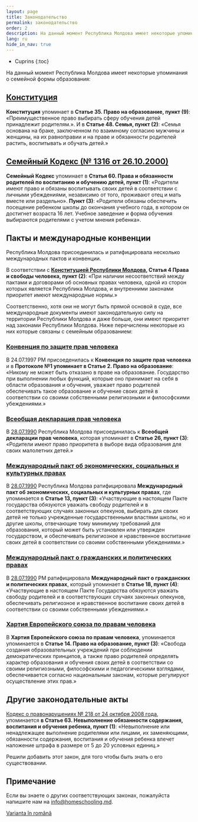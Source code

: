 ```yaml
---
layout: page
title: Законодательство
permalink: законодательство
order: 2
description: На данный момент Республика Молдова имеет некоторые упоминания о семейной формы образования.
lang: ru
hide_in_nav: true
---
```


* Cuprins
{:toc}

На данный момент Республика Молдова имеет некоторые упоминания о семейной формы
образования:

## [Конституция](http://lex.justice.md/viewdoc.php?action=view&view=doc&id=311496&lang=2)

**Конституция** упоминает в **Статье 35. Право на образование, пункт (9)**:
«Преимущественное право выбирать сферу обучения детей принадлежит родителям.».
И в **Статье 48. Семья, пункт (2)**: «Семья основана на браке, заключенном по
взаимному согласию мужчины и женщины, на их равноправии и на праве и обязанности
родителей растить, воспитывать и обучать детей.»

## [Семейный Кодекс (№ 1316 от 26.10.2000)](http://lex.justice.md/viewdoc.php?action=view&view=doc&id=286119&lang=2)

**Семейный Кодекс** упоминает в **Статья 60. Права и обязанности родителей по
воспитанию и обучению детей, пункт (1)**: «Родители имеют право и обязаны
воспитывать своих детей в соответствии с личными убеждениями, независимо от
того, проживают отец и мать вместе или раздельно». **Пункт (3)**: «Родители
обязаны обеспечить посещение ребенком школы до окончания учебного года,
в котором он достигнет возраста 16 лет. Учебное заведение и форма обучения
выбираются родителями с учетом мнения ребенка».

## Пакты и международные конвенции

Республика Молдова присоединилась и ратифицировала несколько международных
пактов и конвенции.

В соответствии с **[Конституцией Республики
Молдова](http://lex.justice.md/viewdoc.php?action=view&view=doc&id=311496&lang=2),
Статья 4 Права и свободы человека, пункт (2)**: «При наличии несоответствий
между пактами и договорами об основных правах человека, одной из сторон которых
является Республика Молдова, и внутренними законами приоритет имеют
международные нормы.»

Соответственно, хотя они не могут быть прямой основой в суде, все международные
документы имеют законодательную силу на территории Республики Молдова и даже
больше, они имеют приоритет над законами Республики Молдова.  Ниже перечислены
некоторые из них которые связаны с семейным образованием:

### [Конвенция по защите прав человека](http://lex.justice.md/viewdoc.php?action=view&view=doc&id=285802&lang=2)

В 24.07.1997 РМ присоеденилась к **Конвенция по защите прав человека**
и в **Протоколе №1 упоминает в Статье 2. Право на образование**: «Никому не
может быть  отказано в праве на образование. Государство при  выполнении  любых
функций, которые оно принимает на себя в  области образования  и  обучения,
уважает право  родителей  обеспечивать  такое образование и обучение своих детей
в соответствии со своими собственными религиозными и философскими убеждениями.»

### [Всеобщая декларация прав человека](http://www.un.org/ru/documents/decl_conv/declarations/declhr.shtml)

В [28.07.1990](http://lex.justice.md/viewdoc.php?action=view&view=doc&id=307753&lang=2)
Республика Молдова присоединилась к **Всеобщей декларации прав человека**,
которая упоминает в **Статье 26, пункт (3)**: «Родители имеют право приоритета
в выборе вида образования для своих малолетних детей.»

### [Международный пакт об экономических, социальных и культурных правах](http://www.un.org/ru/documents/decl_conv/conventions/pactecon.shtml)

В [28.07.1990](http://lex.justice.md/viewdoc.php?action=view&view=doc&id=306843&lang=2)
Республика Молдова ратифицировала **Международный пакт об экономических,
социальных и культурных правах**, где упоминается в **Статье 13, пункт (3)**:
«Участвующие в настоящем Пакте государства обязуются уважать свободу родителей
и в соответствующих случаях законных опекунов, выбирать для своих детей не
только учрежденные государственными властями школы, но и другие школы,
отвечающие тому минимуму требований для образования, который может быть
установлен или утвержден государством, и обеспечивать религиозное и нравственное
воспитание своих детей в соответствии со своими собственными убеждениями.»

### [Международный пакт о гражданских и политических правах](http://www.un.org/ru/documents/decl_conv/conventions/pactpol.shtml)

В [28.07.1990](http://lex.justice.md/viewdoc.php?action=view&view=doc&id=306843&lang=2)
РМ ратифицировала **Международный пакт о гражданских и политических правах**,
который упоминает в **Статье 18, пункт (4)**: «Участвующие в настоящем Пакте
Государства обязуются уважать свободу родителей и в соответствующих случаях
законных опекунов, обеспечивать религиозное и нравственное воспитание своих
детей в соответствии со своими собственными убеждениями.»

### [Хартия Европейского союза по правам человека](http://eulaw.ru/treaties/charter)

В **Хартия Европейского союза по правам человека**, упоминается упоминается
в **Статье 14\. Право на образование, пункт (3)**: «Свобода создания
образовательных учреждений при соблюдении демократических принципов, а также
право родителей определять характер образования и обучения своих детей
в соответствии со своими религиозными, философскими и педагогическими взглядами,
обеспечивается согласно национальным законам, которые регулируют осуществление
этих прав.»

## Другие законодательные акты

[Кодекс о правонарушениях № 218 от 24 октября 2008
года](http://lex.justice.md/viewdoc.php?action=view&view=doc&id=330879&lang=2),
упоминается **в Статье 63.  Невыполнение обязанности содержания, воспитания
и обучения ребенка, пункт (1)**: «Невыполнение или ненадлежащее выполнение
родителями или лицами, их заменяющими, обязанности содержания, воспитания
и обучения ребенка влечет наложение штрафа в размере от 5 до 20 условных
единиц.»

Решили добавить этот закон, для того чтобы быть знать о его существовании.

## Примечание

Если вы знаете о других соответствующих законах, пожалуйста напишите нам на
[info@homeschooling.md](mailto:info@homeschooling.md).

<a href="{% link pages/legislatie.md %}" lang="ro"
class="translation-link">Varianta în română</a>
